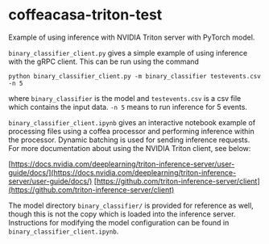 # coffeacasa-triton-test
Example of using inference with NVIDIA Triton server with PyTorch model.

`binary_classifier_client.py` gives a simple example of using inference with the gRPC client. This can be run using the command

```
python binary_classifier_client.py -m binary_classifier testevents.csv -n 5
```

where `binary_classifier` is the model and `testevents.csv` is a csv file which contains the input data. `-n 5` means to run inference for 5 events.

`binary_classifier_client.ipynb` gives an interactive notebook example of processing files using a coffea processor and performing inference within the 
processor. Dynamic batching is used for sending inference requests. For more documentation about using the NVIDIA Triton client, see below:

[https://docs.nvidia.com/deeplearning/triton-inference-server/user-guide/docs/](https://docs.nvidia.com/deeplearning/triton-inference-server/user-guide/docs/)
[https://github.com/triton-inference-server/client](https://github.com/triton-inference-server/client)

The model directory `binary_classifier/` is provided for reference as well, though this is not the copy which is loaded into the inference server. Instructions for modifying the model configuration can be found in `binary_classifier_client.ipynb`.
